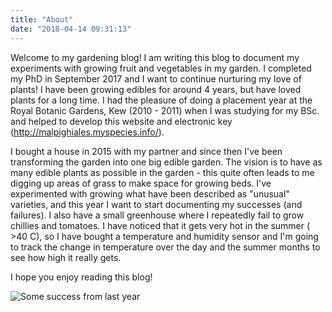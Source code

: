 ```yaml
---
title: "About"
date: "2018-04-14 09:31:13"
---
```


Welcome to my gardening blog!  I am writing this blog to document my experiments with growing fruit and vegetables in my garden.  I completed my PhD in September 2017 and I want to continue  nurturing my love of plants!  I have been growing edibles for around 4 years, but have loved plants for a long time. I had the pleasure of doing a placement year at the Royal Botanic Gardens, Kew (2010 - 2011) when I was studying for my BSc. and helped to develop this website and electronic key (http://malpighiales.myspecies.info/).  

I bought a house in 2015 with my partner and since then I've been transforming the garden into one big edible garden.  The vision is to have as many edible plants as possible in the garden - this quite often leads to me digging up areas of grass to make space for growing beds.  I've experimented with growing what have been described as "unusual" varieties, and this year I want to start documenting my successes (and failures).  I also have a small greenhouse where I repeatedly fail to grow chillies and tomatoes.  I have noticed that it gets very hot in the summer ( >40 C), so I have bought a temperature and humidity sensor and I'm going to track the change in temperature over the day and the summer months to see how high it really gets.

I hope you enjoy reading this blog!

![Some success from last year](/images/veg.jpg)